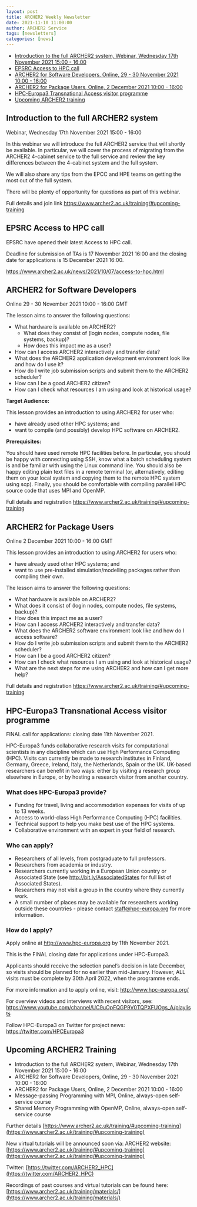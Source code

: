 ```yaml
---
layout: post
title: ARCHER2 Weekly Newsletter
date: 2021-11-10 11:00:00
author: ARCHER2 Service
tags: [newsletters] 
categories: [news]
---
```


- [Introduction to the full ARCHER2 system, Webinar, Wednesday 17th November 2021 15:00 - 16:00](#introduction-to-the-full-archer2-system)
- [EPSRC Access to HPC call](#epsrc-access-to-hpc-call) 
- [ARCHER2 for Software Developers, Online, 29 - 30 November 2021 10:00 - 16:00](#archer2-for-software-developers) 
- [ARCHER2 for Package Users, Online, 2 December 2021 10:00 - 16:00](#archer2-for-package-users) 
- [HPC-Europa3 Transnational Access visitor programme](#hpc-europa3-transnational-access-visitor-programme)
- [Upcoming ARCHER2 training](#upcoming-archer2-training) 


## Introduction to the full ARCHER2 system

Webinar, Wednesday 17th November 2021 15:00 - 16:00

In this webinar we will introduce the full ARCHER2 service that will shortly be available. In particular, we will cover the process of migrating from the ARCHER2 4-cabinet service to the full service and review the key differences between the 4-cabinet system and the full system.

We will also share any tips from the EPCC and HPE teams on getting the most out of the full system.

There will be plenty of opportunity for questions as part of this webinar.

Full details and join link  <https://www.archer2.ac.uk/training/#upcoming-training>

## EPSRC Access to HPC call 

EPSRC have opened their latest Access to HPC call.

Deadline for submission of TAs is 17 November 2021 16:00 and the closing date for applications is 15 December 2021 16:00.

<https://www.archer2.ac.uk/news/2021/10/07/access-to-hpc.html>


## ARCHER2 for Software Developers

Online 	29 - 30 November 2021 10:00 - 16:00 GMT 

The lesson aims to answer the following questions:

- What hardware is available on ARCHER2?
   - What does they consist of (login nodes, compute nodes, file systems, backup)?
   - How does this impact me as a user?
- How can I access ARCHER2 interactively and transfer data?
- What does the ARCHER2 application development environment look like and how do I use it?
- How do I write job submission scripts and submit them to the ARCHER2 scheduler?
- How can I be a good ARCHER2 citizen?
- How can I check what resources I am using and look at historical usage?

**Target Audience:**

This lesson provides an introduction to using ARCHER2 for user who:

- have already used other HPC systems; and
- want to compile (and possibly) develop HPC software on ARCHER2.

**Prerequisites:**

You should have used remote HPC facilities before. In particular, you should be happy with connecting using SSH, know what a batch scheduling system is and be familiar with using the Linux command line. You should also be happy editing plain text files in a remote terminal (or, alternatively, editing them on your local system and copying them to the remote HPC system using scp). Finally, you should be comfortable with compiling parallel HPC source code that uses MPI and OpenMP.

Full details and registration  <https://www.archer2.ac.uk/training/#upcoming-training>


## ARCHER2 for Package Users

Online  2 December 2021 10:00 - 16:00 GMT

This lesson provides an introduction to using ARCHER2 for users who:

- have already used other HPC systems; and
- want to use pre-installed simulation/modelling packages rather than compiling their own.

The lesson aims to answer the following questions:

- What hardware is available on ARCHER2?
- What does it consist of (login nodes, compute nodes, file systems, backup)?
- How does this impact me as a user?
- How can I access ARCHER2 interactively and transfer data?
- What does the ARCHER2 software environment look like and how do I access software?
- How do I write job submission scripts and submit them to the ARCHER2 scheduler?
- How can I be a good ARCHER2 citizen?
- How can I check what resources I am using and look at historical usage?
- What are the next steps for me using ARCHER2 and how can I get more help?

Full details and registration  <https://www.archer2.ac.uk/training/#upcoming-training>


## HPC-Europa3 Transnational Access visitor programme

FINAL call for applications: closing date 11th November 2021.

HPC-Europa3 funds collaborative research visits for computational scientists in any discipline which can use High Performance Computing (HPC). Visits can currently be made to research institutes in Finland, Germany, Greece, Ireland, Italy, the Netherlands, Spain or the UK. UK-based researchers can benefit in two ways: either by visiting a research group elsewhere in Europe, or by hosting a research visitor from another country.

### What does HPC-Europa3 provide?

- Funding for travel, living and accommodation expenses for visits of up to 13 weeks.
- Access to world-class High Performance Computing (HPC) facilities.
- Technical support to help you make best use of the HPC systems.
- Collaborative environment with an expert in your field of research.

### Who can apply?

- Researchers of all levels, from postgraduate to full professors.
- Researchers from academia or industry.
- Researchers currently working in a European Union country or Associated State (see http://bit.ly/AssociatedStates for full list of Associated States).
- Researchers may not visit a group in the country where they currently work.
- A small number of places may be available for researchers working outside these countries - please contact staff@hpc-europa.org for more information.

### How do I apply?

Apply online at <http://www.hpc-europa.org> by 11th November 2021.

This is the FINAL closing date for applications under HPC-Europa3.

Applicants should receive the selection panel’s decision in late December, so visits should be planned for no earlier than mid-January. However, ALL visits must be complete by 30th April 2022, when the programme ends. 

For more information and to apply online, visit: <http://www.hpc-europa.org/>

For overview videos and interviews with recent visitors, see: <https://www.youtube.com/channel/UC9uOpFQGP9V0TQPXFUOgs_A/playlists>

Follow HPC-Europa3 on Twitter for project news: <https://twitter.com/HPCEuropa3>


## Upcoming ARCHER2 Training

- Introduction to the full ARCHER2 system, Webinar, Wednesday 17th November 2021 15:00 - 16:00 
- ARCHER2 for Software Developers, Online, 29 - 30 November 2021 10:00 - 16:00 
- ARCHER2 for Package Users, Online, 2 December 2021 10:00 - 16:00
- Message-passing Programming with MPI, Online,  always-open self-service course  
- Shared Memory Programming with OpenMP, Online, always-open self-service course


Further details [https://www.archer2.ac.uk/training/#upcoming-training](https://www.archer2.ac.uk/training/#upcoming-training)

New virtual tutorials will be announced soon via: ARCHER2 website: [https://www.archer2.ac.uk/training/#upcoming-training](https://www.archer2.ac.uk/training/#upcoming-training)

Twitter: [https://twitter.com/ARCHER2_HPC](https://twitter.com/ARCHER2_HPC)

Recordings of past courses and virtual tutorials can be found here: [https://www.archer2.ac.uk/training/materials/](https://www.archer2.ac.uk/training/materials/)
